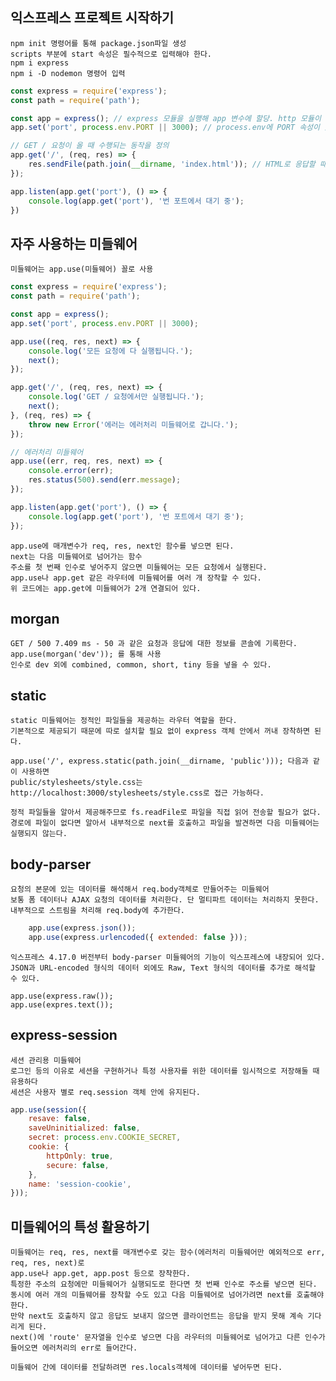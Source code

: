 ## 익스프레스 프로젝트 시작하기
    npm init 명령어를 통해 package.json파일 생성
    scripts 부분에 start 속성은 필수적으로 입력해야 한다.
    npm i express
    npm i -D nodemon 명령어 입력

```javascript
const express = require('express');
const path = require('path');

const app = express(); // express 모듈을 실행해 app 변수에 할당. http 모듈이 내장되어 있다.
app.set('port', process.env.PORT || 3000); // process.env에 PORT 속성이 있다면 그 값을 사용하고 없으면 3000을 사용

// GET / 요청이 올 때 수행되는 동작을 정의
app.get('/', (req, res) => {
    res.sendFile(path.join(__dirname, 'index.html')); // HTML로 응답할 때는 path 모듈을 사용해야 함
});

app.listen(app.get('port'), () => {
    console.log(app.get('port'), '번 포트에서 대기 중');
})
```

## 자주 사용하는 미들웨어
    미들웨어는 app.use(미들웨어) 꼴로 사용

```javascript
const express = require('express');
const path = require('path');

const app = express();
app.set('port', process.env.PORT || 3000);

app.use((req, res, next) => {
    console.log('모든 요청에 다 실행됩니다.');
    next();
});

app.get('/', (req, res, next) => {
    console.log('GET / 요청에서만 실행됩니다.');
    next();
}, (req, res) => {
    throw new Error('에러는 에러처리 미들웨어로 갑니다.');
});

// 에러처리 미들웨어
app.use((err, req, res, next) => {
    console.error(err);
    res.status(500).send(err.message);
});

app.listen(app.get('port'), () => {
    console.log(app.get('port'), '번 포트에서 대기 중');
});
```
    app.use에 매개변수가 req, res, next인 함수를 넣으면 된다.
    next는 다음 미들웨어로 넘어가는 함수
    주소를 첫 번째 인수로 넣어주지 않으면 미들웨어는 모든 요청에서 실행된다.
    app.use나 app.get 같은 라우터에 미들웨어를 여러 개 장착할 수 있다.
    위 코드에는 app.get에 미들웨어가 2개 연결되어 있다.

## morgan
    GET / 500 7.409 ms - 50 과 같은 요청과 응답에 대한 정보를 콘솔에 기록한다.
    app.use(morgan('dev')); 를 통해 사용
    인수로 dev 외에 combined, common, short, tiny 등을 넣을 수 있다.

## static
    static 미들웨어는 정적인 파일들을 제공하는 라우터 역할을 한다.
    기본적으로 제공되기 때문에 따로 설치할 필요 없이 express 객체 안에서 꺼내 장착하면 된다.
    
    app.use('/', express.static(path.join(__dirname, 'public'))); 다음과 같이 사용하면
    public/stylesheets/style.css는 http://localhost:3000/stylesheets/style.css로 접근 가능하다.

    정적 파일들을 알아서 제공해주므로 fs.readFile로 파일을 직접 읽어 전송할 필요가 없다.
    경로에 파일이 없다면 알아서 내부적으로 next를 호출하고 파일을 발견하면 다음 미들웨어는 실행되지 않는다.

## body-parser
    요청의 본문에 있는 데이터를 해석해서 req.body객체로 만들어주는 미들웨어
    보통 폼 데이터나 AJAX 요청의 데이터를 처리한다. 단 멀티파트 데이터는 처리하지 못한다.
    내부적으로 스트림을 처리해 req.body에 추가한다.
```javascript
    app.use(express.json());
    app.use(express.urlencoded({ extended: false }));
```
    익스프레스 4.17.0 버전부터 body-parser 미들웨어의 기능이 익스프레스에 내장되어 있다.
    JSON과 URL-encoded 형식의 데이터 외에도 Raw, Text 형식의 데이터를 추가로 해석할 수 있다.

    app.use(express.raw());
    app.use(expres.text());
    
## express-session
    세션 관리용 미들웨어
    로그인 등의 이유로 세션을 구현하거나 특정 사용자를 위한 데이터를 임시적으로 저장해둘 때 유용하다
    세션은 사용자 별로 req.session 객체 안에 유지된다.
```javascript
app.use(session({
    resave: false,
    saveUninitialized: false,
    secret: process.env.COOKIE_SECRET,
    cookie: {
        httpOnly: true,
        secure: false,
    },
    name: 'session-cookie',
}));
```

## 미들웨어의 특성 활용하기
    미들웨어는 req, res, next를 매개변수로 갖는 함수(에러처리 미들웨어만 예외적으로 err, req, res, next)로
    app.use나 app.get, app.post 등으로 장착한다.
    특정한 주소의 요청에만 미들웨어가 실행되도로 한다면 첫 번째 인수로 주소를 넣으면 된다.
    동시에 여러 개의 미들웨어를 장착할 수도 있고 다음 미들웨어로 넘어가려면 next를 호출해야 한다.
    만약 next도 호출하지 않고 응답도 보내지 않으면 클라이언트는 응답을 받지 못해 계속 기다리게 된다.
    next()에 'route' 문자열을 인수로 넣으면 다음 라우터의 미들웨어로 넘어가고 다른 인수가 들어오면 에러처리의 err로 들어간다.

    미들웨어 간에 데이터를 전달하려면 res.locals객체에 데이터를 넣어두면 된다.

    
